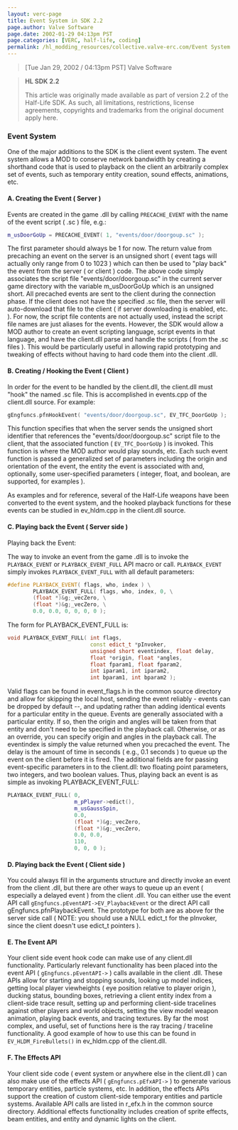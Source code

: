 ```yaml
---
layout: verc-page
title: Event System in SDK 2.2
page.author: Valve Software 
page.date: 2002-01-29 04:13pm PST
page.categories: [VERC, half-life, coding]
permalink: /hl_modding_resources/collective.valve-erc.com/Event System in SDK 2.2.html 
---
```

> [Tue Jan 29, 2002 / 04:13pm PST] Valve Software

> **HL SDK 2.2**
>
> This article was originally made available as part of version 2.2 of the Half-Life SDK. As such, all limitations, restrictions, license agreements, copyrights and trademarks from the original document apply here.

### Event System

One of the major additions to the SDK is the client event system. The event system allows a MOD to conserve network bandwidth by creating a shorthand code that is used to playback on the client an arbitrarily complex set of events, such as temporary entity creation, sound effects, animations, etc.

#### A. Creating the Event ( Server )

Events are created in the game .dll by calling ``PRECACHE_EVENT`` with the name of the event script ( .sc ) file, e.g.:

```cpp
m_usDoorGoUp = PRECACHE_EVENT( 1, "events/door/doorgoup.sc" );
```

The first parameter should always be 1 for now. The return value from precaching an event on the server is an unsigned short ( event tags will actually only range from 0 to 1023 ) which can then be used to "play back" the event from the server ( or client ) code. The above code simply associates the script file "events/door/doorgoup.sc" in the current server game directory with the variable m_usDoorGoUp which is an unsigned short. All precached events are sent to the client during the connection phase. If the client does not have the specified .sc file, then the server will auto-download that file to the client ( if server downloading is enabled, etc. ). For now, the script file contents are not actually used, instead the script file names are just aliases for the events. However, the SDK would allow a MOD author to create an event scripting language, script events in that language, and have the client.dll parse and handle the scripts ( from the .sc files ). This would be particularly useful in allowing rapid prototyping and tweaking of effects without having to hard code them into the client .dll.

#### B. Creating / Hooking the Event ( Client )

In order for the event to be handled by the client.dll, the client.dll must "hook" the named .sc file. This is accomplished in events.cpp of the client.dll source. For example:

```cpp
gEngfuncs.pfnHookEvent( "events/door/doorgoup.sc", EV_TFC_DoorGoUp );
```

This function specifies that when the server sends the unsigned short identifier that references the "events/door/doorgoup.sc" script file to the client, that the associated function ( ``EV_TFC_DoorGoUp`` ) is invoked. This function is where the MOD author would play sounds, etc. Each such event function is passed a generalized set of parameters including the origin and orientation of the event, the entity the event is associated with and, optionally, some user-specified parameters ( integer, float, and boolean, are supported, for examples ).

As examples and for reference, several of the Half-Life weapons have been converted to the event system, and the hooked playback functions for these events can be studied in ev_hldm.cpp in the client.dll source.

#### C. Playing back the Event ( Server side )

Playing back the Event:

The way to invoke an event from the game .dll is to invoke the ``PLAYBACK_EVENT`` or ``PLAYBACK_EVENT_FULL`` API macro or call. ``PLAYBACK_EVENT`` simply invokes ``PLAYBACK_EVENT_FULL`` with all default parameters:

```cpp
#define PLAYBACK_EVENT( flags, who, index ) \
        PLAYBACK_EVENT_FULL( flags, who, index, 0, \
        (float *)&g;_vecZero, \
        (float *)&g;_vecZero, \
        0.0, 0.0, 0, 0, 0, 0 );
```

The form for PLAYBACK_EVENT_FULL is:

```cpp
void PLAYBACK_EVENT_FULL( int flags, 
                          const edict_t *pInvoker, 
                          unsigned short eventindex, float delay, 
                          float *origin, float *angles, 
                          float fparam1, float fparam2, 
                          int iparam1, int iparam2, 
                          int bparam1, int bparam2 );
```

Valid flags can be found in event_flags.h in the common source directory and allow for skipping the local host, sending the event reliably - events can be dropped by default --, and updating rather than adding identical events for a particular entity in the queue. Events are generally associated with a particular entity. If so, then the origin and angles will be taken from that entity and don't need to be specified in the playback call. Otherwise, or as an override, you can specify origin and angles in the playback call. The eventindex is simply the value returned when you precached the event. The delay is the amount of time in seconds ( e.g., 0.1 seconds ) to queue up the event on the client before it is fired. The additional fields are for passing event-specific parameters in to the client.dll: two floating point parameters, two integers, and two boolean values. Thus, playing back an event is as simple as invoking PLAYBACK_EVENT_FULL:

```cpp
PLAYBACK_EVENT_FULL( 0, 
                     m_pPlayer->edict(), 
                     m_usGaussSpin, 
                     0.0, 
                     (float *)&g;_vecZero, 
                     (float *)&g;_vecZero, 
                     0.0, 0.0, 
                     110, 
                     0, 0, 0 );
```

#### D. Playing back the Event ( Client side )

You could always fill in the arguments structure and directly invoke an event from the client .dll, but there are other ways to queue up an event ( especially a delayed event ) from the client .dll. You can either use the event API call ``gEngfuncs.pEventAPI->EV_PlaybackEvent`` or the direct API call gEngfuncs.pfnPlaybackEvent. The prototype for both are as above for the server side call ( NOTE: you should use a NULL edict_t for the pInvoker, since the client doesn't use edict_t pointers ).

#### E. The Event API

Your client side event hook code can make use of any client.dll functionality. Particularly relevant functionality has been placed into the event API ( ``gEngfuncs.pEventAPI->`` ) calls available in the client .dll. These APIs allow for starting and stopping sounds, looking up model indices, getting local player viewheights ( eye position relative to player origin ), ducking status, bounding boxes, retrieving a client entity index from a client-side trace result, setting up and performing client-side tracelines against other players and world objects, setting the view model weapon animation, playing back events, and tracing textures. By far the most complex, and useful, set of functions here is the ray tracing / traceline functionality. A good example of how to use this can be found in ``EV_HLDM_FireBullets()`` in ev_hldm.cpp of the client.dll.

#### F. The Effects API

Your client side code ( event system or anywhere else in the client.dll ) can also make use of the effects API ( ``gEngfuncs.pEfxAPI->`` ) to generate various temporary entities, particle systems, etc. In addition, the effects APIs support the creation of custom client-side temporary entities and particle systems. Available API calls are listed in r_efx.h in the common source directory. Additional effects functionality includes creation of sprite effects, beam entities, and entity and dynamic lights on the client.
